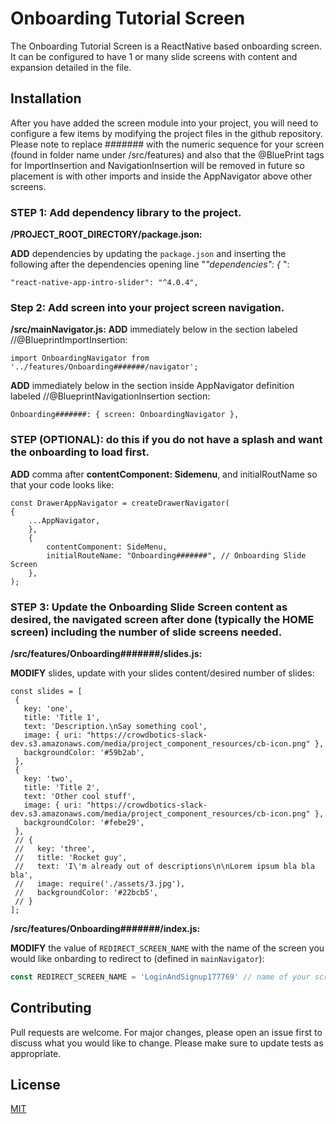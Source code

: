 # Onboarding Tutorial Screen

The Onboarding Tutorial Screen is a ReactNative based onboarding screen. It can be configured to have 1 or many
slide screens with content and expansion detailed in the file.

## Installation

After you have added the screen module into your project, you will need to configure a few items by modifying the project
files in the github repository. Please note to replace ####### with the numeric sequence for your screen (found in folder name under /src/features) and also that the @BluePrint tags for ImportInsertion and NavigationInsertion will be removed in future so placement is with other imports and inside the AppNavigator above other screens.

### STEP 1: Add dependency library to the project.

**/PROJECT_ROOT_DIRECTORY/package.json:**

**ADD** dependencies by updating the `package.json` and inserting the following after the dependencies opening line "_"dependencies": {_ ":

`"react-native-app-intro-slider": "^4.0.4", `

### Step 2: Add screen into your project screen navigation.

**/src/mainNavigator.js:**
**ADD** immediately below in the section labeled //@BlueprintImportInsertion:

`import OnboardingNavigator from '../features/Onboarding#######/navigator';`

**ADD** immediately below in the section inside AppNavigator definition labeled //@BlueprintNavigationInsertion section:

`Onboarding#######: { screen: OnboardingNavigator },`

### STEP (OPTIONAL): do this if you do not have a splash and want the onboarding to load first.

**ADD** comma after **contentComponent: Sidemenu**, and initialRoutName so that your code looks like:

```
const DrawerAppNavigator = createDrawerNavigator(
{
    ...AppNavigator,
    },
    {
        contentComponent: SideMenu,
        initialRouteName: "Onboarding#######", // Onboarding Slide Screen
    },
);
```

### STEP 3: Update the Onboarding Slide Screen content as desired, the navigated screen after done (typically the HOME screen) including the number of slide screens needed.

**/src/features/Onboarding#######/slides.js:**

**MODIFY** slides, update with your slides content/desired number of slides:

```
const slides = [
 {
   key: 'one',
   title: 'Title 1',
   text: 'Description.\nSay something cool',
   image: { uri: "https://crowdbotics-slack-dev.s3.amazonaws.com/media/project_component_resources/cb-icon.png" },
   backgroundColor: '#59b2ab',
 },
 {
   key: 'two',
   title: 'Title 2',
   text: 'Other cool stuff',
   image: { uri: "https://crowdbotics-slack-dev.s3.amazonaws.com/media/project_component_resources/cb-icon.png" },
   backgroundColor: '#febe29',
 },
 // {
 //   key: 'three',
 //   title: 'Rocket guy',
 //   text: 'I\'m already out of descriptions\n\nLorem ipsum bla bla bla',
 //   image: require('./assets/3.jpg'),
 //   backgroundColor: '#22bcb5',
 // }
];
```
**/src/features/Onboarding#######/index.js:**

**MODIFY** the value of `REDIRECT_SCREEN_NAME` with the name of the screen you would like onbarding to redirect to (defined in `mainNavigator`):

```js
const REDIRECT_SCREEN_NAME = 'LoginAndSignup177769' // name of your screen to redirect
```

## Contributing

Pull requests are welcome. For major changes, please open an issue first to discuss what you would like to change.
Please make sure to update tests as appropriate.

## License

[MIT](https://choosealicense.com/licenses/mit/)

